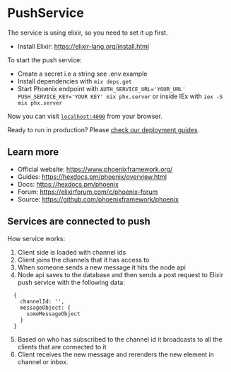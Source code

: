 # PushService

The service is using elixir, so you need to set it up first.

- Install Elixir: https://elixir-lang.org/install.html

To start the push service:

- Create a secret i.e a string see .env.example
- Install dependencies with `mix deps.get`
- Start Phoenix endpoint with `AUTH_SERVICE_URL='YOUR_URL' PUSH_SERVICE_KEY='YOUR KEY' mix phx.server` or inside IEx with `iex -S mix phx.server`

Now you can visit [`localhost:4000`](http://localhost:4000) from your browser.

Ready to run in production? Please [check our deployment guides](https://hexdocs.pm/phoenix/deployment.html).

## Learn more

- Official website: https://www.phoenixframework.org/
- Guides: https://hexdocs.pm/phoenix/overview.html
- Docs: https://hexdocs.pm/phoenix
- Forum: https://elixirforum.com/c/phoenix-forum
- Source: https://github.com/phoenixframework/phoenix

## Services are connected to push

How service works:

1. Client side is loaded with channel ids
2. Client joins the channels that it has access to
3. When someone sends a new message it hits the node api
4. Node api saves to the database and then sends a post request to Elixir push service with the following data:

```
  {
    channelId: '',
    messageObject: {
      someMessageObject
    }
  }
```

5. Based on who has subscribed to the channel id it broadcasts to all the clients that are connected to it
6. Client receives the new message and rerenders the new element in channel or inbox.
